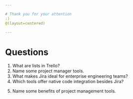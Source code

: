 ```yaml
---

# Thank you for your attention
:)
@(layout=centered)

---
```

# Questions

1. What are lists in Trello?  <!-- refers to 41-intro.md -->
2. Name some project manager tools. <!--referes to 10-history.md -->
3. What makes Jira ideal for enterprise engineering teams? <!-- refers to 22-features-jira.md --->
4. Which tools offer native code integration besides Jira? <!--refers to 30-compersion.md --> 
<!-- answer 4 : 
"Which tools offer native code integration besides Jira?"

✅ GitHub & GitLab – Both provide native code + issue tracking in one platform (e.g., GitHub’s built-in editor, GitLab’s web IDE).
❌ Trello – No native integration; relies on Power-Ups for basic repo links.
🔗 Jira – Deep links to repos (GitHub/GitLab/Bitbucket) but isn’t "native."
-->
5. Name some benefits of project management tools.
